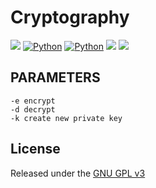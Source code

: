 # Cryptography
[<img src="https://img.shields.io/github/license/ddc/Cryptography.svg?style=plastic">](https://github.com/ddc/Cryptography/blob/master/LICENSE)
[![Python](https://img.shields.io/badge/python-3.6+-blue.svg?style=plastic)](https://www.python.org)
[![Python](https://img.shields.io/badge/python-2.7.18-blue.svg?style=plastic)](https://www.python.org)
[<img src="https://img.shields.io/badge/OS-Windows-lightblue.svg?style=plastic">]()
[<img src="https://img.shields.io/badge/OS-Linux-lightgrey.svg?style=plastic">]()


## PARAMETERS
    -e encrypt
    -d decrypt
    -k create new private key

## License
Released under the [GNU GPL v3](LICENSE)
